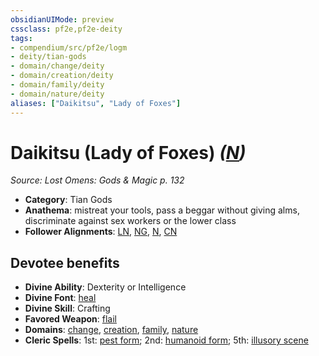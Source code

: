 ```yaml
---
obsidianUIMode: preview
cssclass: pf2e,pf2e-deity
tags:
- compendium/src/pf2e/logm
- deity/tian-gods
- domain/change/deity
- domain/creation/deity
- domain/family/deity
- domain/nature/deity
aliases: ["Daikitsu", "Lady of Foxes"]
---
```

# Daikitsu (Lady of Foxes) *([N](/rules/traits/neutral-b1.md))*  
*Source: Lost Omens: Gods & Magic p. 132*  

- **Category**: Tian Gods
- **Anathema**: mistreat your tools, pass a beggar without giving alms, discriminate against sex workers or the lower class
- **Follower Alignments**: [LN](/rules/traits/lawful-neutral-b1.md), [NG](/rules/traits/neutral-good-b1.md), [N](/rules/traits/neutral-b1.md), [CN](/rules/traits/chaotic-neutral-b1.md)

## Devotee benefits

- **Divine Ability**: Dexterity or Intelligence
- **Divine Font**: [heal](/compendium/spells/heal.md)
- **Divine Skill**: Crafting
- **Favored Weapon**: [flail](/compendium/equipment/items/flail.md)
- **Domains**: [change](/compendium/setting/domains.md#Change), [creation](/compendium/setting/domains.md#Creation), [family](/compendium/setting/domains.md#Family), [nature](/compendium/setting/domains.md#Nature)
- **Cleric Spells**: 1st: [pest form](/compendium/spells/pest-form.md); 2nd: [humanoid form](/compendium/spells/humanoid-form.md); 5th: [illusory scene](/compendium/spells/illusory-scene.md)